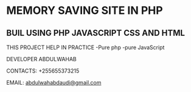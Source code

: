 # MEMORY SAVING SITE IN PHP
## BUIL USING PHP JAVASCRIPT CSS AND HTML

THIS PROJECT HELP IN PRACTICE
-Pure php 
-pure JavaScript 

DEVELOPER ABDULWAHAB

CONTACTS: +255655373215

EMAIL: abdulwahabdaudi@gmail.com
